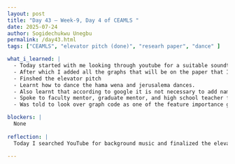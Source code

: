 ```yaml
---
layout: post
title: "Day 43 – Week-9, Day 4 of CEAMLS "
date: 2025-07-24
author: Sogidechukwu Unegbu
permalink: /day43.html
tags: ["CEAMLS", "elevator pitch (done)", "researh paper", "dance" ]

what_i_learned: |
  - Today started with me looking through youtube for a suitable soundtrack that will serve as our background music
  - After which I added all the graphs that will be on the paper that I have in and learnt how to edit images added
  - Finshed the elevator pitch
  - Learnt how to dance the hama wena and jerusalema dances.
  - Also learnt that according to google it is not necessary to add names in IEEE in-text citations
  - Spoke to faculty mentor, graduate mentor, and high school teacher for feedback on elevator pitch
  - Was told to look over graph code as one of the feature importance graphs does not make sense

blockers: |
  None
  
reflection: |
  Today I searched YouTube for background music and finalized the elevator pitch video. I added all my graphs to the paper and learned how to edit the images properly. I also learned the Hama Wena and Jerusalema dances, and found out that IEEE in-text citations don’t require names. After getting feedback from my mentors and teacher, I was told to review one of the feature importance graphs that seemed off.
 
---
```

